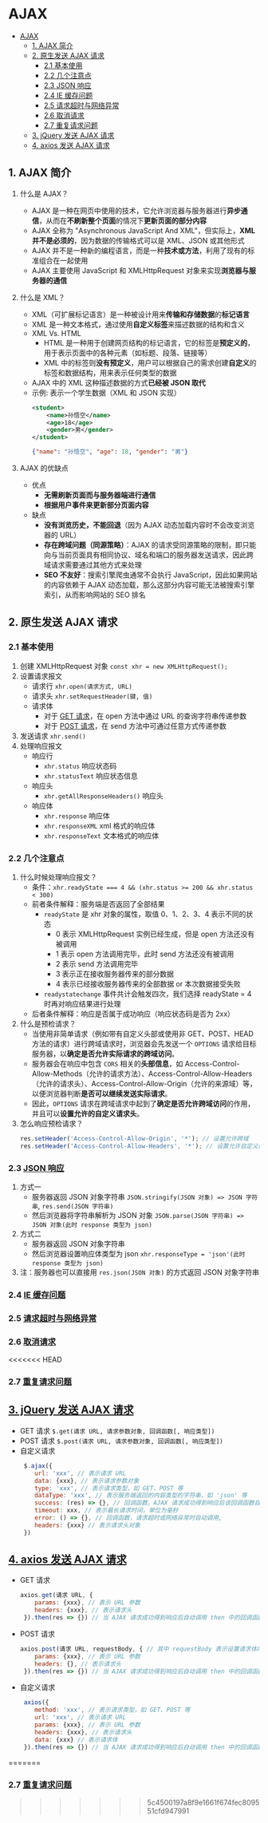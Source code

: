 # AJAX

- [AJAX](#ajax)
  - [1. AJAX 简介](#1-ajax-简介)
  - [2. 原生发送 AJAX 请求](#2-原生发送-ajax-请求)
    - [2.1 基本使用](#21-基本使用)
    - [2.2 几个注意点](#22-几个注意点)
    - [2.3 JSON 响应](#23-json-响应)
    - [2.4 IE 缓存问题](#24-ie-缓存问题)
    - [2.5 请求超时与网络异常](#25-请求超时与网络异常)
    - [2.6 取消请求](#26-取消请求)
    - [2.7 重复请求问题](#27-重复请求问题)
  - [3. jQuery 发送 AJAX 请求](#3-jquery-发送-ajax-请求)
  - [4. axios 发送 AJAX 请求](#4-axios-发送-ajax-请求)


## 1. AJAX 简介

1. 什么是 AJAX？
   - AJAX 是一种在网页中使用的技术，它允许浏览器与服务器进行**异步通信**，从而在**不刷新整个页面**的情况下**更新页面的部分内容**
   - AJAX 全称为 "Asynchronous JavaScript And XML"，但实际上，**XML 并不是必须的**，因为数据的传输格式可以是 XML、JSON 或其他形式
   - AJAX 并不是一种新的编程语言，而是一种**技术或方法**，利用了现有的标准组合在一起使用
   - AJAX 主要使用 JavaScript 和 XMLHttpRequest 对象来实现**浏览器与服务器的通信**

2. 什么是 XML？
   - XML（可扩展标记语言）是一种被设计用来**传输和存储数据**的**标记语言**
   - XML 是一种文本格式，通过使用**自定义标签**来描述数据的结构和含义
   - XML Vs. HTML
     - HTML 是一种用于创建网页结构的标记语言，它的标签是**预定义的**，用于表示页面中的各种元素（如标题、段落、链接等）
     - XML 中的标签则**没有预定义**，用户可以根据自己的需求创建**自定义**的标签和数据结构，用来表示任何类型的数据
   - AJAX 中的 XML 这种描述数据的方式**已经被 JSON 取代**
   - 示例: 表示一个学生数据（XML 和 JSON 实现）
        ```xml
        <student>
            <name>孙悟空</name>
            <age>18</age>
            <gender>男</gender>
        </student>
        ```
        ```json
        {"name": "孙悟空", "age": 18, "gender": "男"}
        ```
3. AJAX 的优缺点
   - 优点
     - **无需刷新页面而与服务器端进行通信**
     - **根据用户事件来更新部分页面内容**
   - 缺点
     - **没有浏览历史，不能回退**（因为 AJAX 动态加载内容时不会改变浏览器的 URL）
     - **存在跨域问题（同源策略）**：AJAX 的请求受同源策略的限制，即只能向与当前页面具有相同协议、域名和端口的服务器发送请求，因此跨域请求需要通过其他方式来处理
     - **SEO 不友好**：搜索引擎爬虫通常不会执行 JavaScript，因此如果网站的内容依赖于 AJAX 动态加载，那么这部分内容可能无法被搜索引擎索引，从而影响网站的 SEO 排名

## 2. 原生发送 AJAX 请求

### 2.1 基本使用

1. 创建 XMLHttpRequest 对象 `const xhr = new XMLHttpRequest();`
2. 设置请求报文
   - 请求行 `xhr.open(请求方式, URL)`
   - 请求头 `xhr.setRequestHeader(键, 值)`
   - 请求体
     - 对于 [GET 请求](./CODES/1-原生Ajax/1.1-GET请求.html)，在 open 方法中通过 URL 的查询字符串传递参数
     - 对于 [POST 请求](./CODES/1-原生Ajax/1.2-POST请求.html)，在 send 方法中可通过任意方式传递参数
3. 发送请求 `xhr.send()`
4. 处理响应报文
   - 响应行
     - `xhr.status` 响应状态码
     - `xhr.statusText` 响应状态信息
   - 响应头
     - `xhr.getAllResponseHeaders()` 响应头
   - 响应体
     - `xhr.response` 响应体
     - `xhr.responseXML` xml 格式的响应体
     - `xhr.responseText` 文本格式的响应体

### 2.2 几个注意点

1. 什么时候处理响应报文？
   - 条件：`xhr.readyState === 4 && (xhr.status >= 200 && xhr.status < 300)`
   - 前者条件解释：服务端是否返回了全部结果
     - `readyState` 是 xhr 对象的属性，取值 0、1、2、3、4 表示不同的状态
       - 0 表示 XMLHttpRequest 实例已经生成，但是 open 方法还没有被调用
       - 1 表示 open 方法调用完毕，此时 send 方法还没有被调用
       - 2 表示 send 方法调用完毕
       - 3 表示正在接收服务器传来的部分数据
       - 4 表示已经接收服务器传来的全部数据 or 本次数据接受失败
     - `readystatechange` 事件共计会触发四次，我们选择 readyState = 4 时再对响应结果进行处理
   - 后者条件解释：响应是否属于成功响应（响应状态码是否为 2xx）
2. 什么是预检请求？
   - 当使用非简单请求（例如带有自定义头部或使用非 GET、POST、HEAD 方法的请求）进行跨域请求时，浏览器会先发送一个 `OPTIONS` 请求给目标服务器，以**确定是否允许实际请求的跨域访问**。
   - 服务器会在响应中包含 `CORS` 相关的**头部信息**，如 Access-Control-Allow-Methods（允许的请求方法）、Access-Control-Allow-Headers（允许的请求头）、Access-Control-Allow-Origin（允许的来源域）等，以便浏览器判断**是否可以继续发送实际请求**。
   - 因此，`OPTIONS` 请求在跨域请求中起到了**确定是否允许跨域访问**的作用，并且可以**设置允许的自定义请求头**。
3. 怎么响应预检请求？
   ```javascript
   res.setHeader('Access-Control-Allow-Origin', '*'); // 设置允许跨域
   res.setHeader('Access-Control-Allow-Headers', '*'); // 设置允许自定义的响应头
   ```

### 2.3 [JSON 响应](./CODES/1-原生Ajax/1.3-JSON响应.html)

1. 方式一
   - 服务器返回 JSON 对象字符串 `JSON.stringify(JSON 对象) => JSON 字符串`, `res.send(JSON 字符串)`
   - 然后浏览器将字符串解析为 JSON 对象 `JSON.parse(JSON 字符串) => JSON 对象(此时 response 类型为 json)`
2. 方式二
   - 服务器返回 JSON 对象字符串
   - 然后浏览器设置响应体类型为 json `xhr.responseType = 'json'(此时 response 类型为 json)`
3. 注：服务器也可以直接用 `res.json(JSON 对象)` 的方式返回 JSON 对象字符串

### 2.4 [IE 缓存问题](./CODES/1-原生Ajax/1.4-IE缓存问题.html)

### 2.5 [请求超时与网络异常](./CODES/1-原生Ajax/1.5-请求超时与网络异常.html)

### 2.6 [取消请求](./CODES//1-原生Ajax/1.6-取消请求.html)

<<<<<<< HEAD
### 2.7 [重复请求问题](./CODES/1-原生Ajax/1.7-重复请求问题.html)

## [3. jQuery 发送 AJAX 请求](./CODES/2-jQueryAjax.html)

- GET 请求 `$.get(请求 URL, 请求参数对象, 回调函数[, 响应类型])`
- POST 请求 `$.post(请求 URL, 请求参数对象, 回调函数[, 响应类型])`
- 自定义请求
  ```javascript
   $.ajax({
      url: 'xxx', // 表示请求 URL
      data: {xxx}, // 表示请求参数对象
      type: 'xxx', // 表示请求类型，如 GET、POST 等
      dataType: 'xxx', // 表示服务端返回的内容类型的字符串，如 'json' 等
      success: (res) => {}, // 回调函数，AJAX 请求成功得到响应后该回调函数自动调用，接收一个参数 res，表示服务端返回的内容
      timeout: xxx, // 表示最长请求时间，单位为毫秒
      error: () => {}, // 回调函数，请求超时或网络异常时自动调用,
      headers: {xxx} // 表示请求头对象
   })
  ```

## [4. axios 发送 AJAX 请求](./CODES/3-axiosAjax.html)

- GET 请求
  ```javascript
  axios.get(请求 URL, {
      params: {xxx}, // 表示 URL 参数
      headers: {xxx}, // 表示请求头
   }).then(res => {}) // 当 AJAX 请求成功得到响应后自动调用 then 中的回调函数，接收一个参数 res，表示封装的响应报文对象
   ```                
- POST 请求
  ```javascript
  axios.post(请求 URL, requestBody, { // 其中 requestBody 表示设置请求体内容
      params: {xxx}, // 表示 URL 参数
      headers: {}, // 表示请求头
   }).then(res => {}) // 当 AJAX 请求成功得到响应后自动调用 then 中的回调函数，接收一个参数 res，表示封装的响应报文对象
  ```
- 自定义请求
  ```javascript
   axios({
      method: 'xxx', // 表示请求类型，如 GET、POST 等
      url: 'xxx', // 表示请求 URL
      params: {xxx}, // 表示 URL 参数
      headers: {xxx}, // 表示请求头
      data: {xxx} // 表示请求体
   }).then(res => {}) // 当 AJAX 请求成功得到响应后自动调用 then 中的回调函数，接收一个参数 res，表示封装的响应报文对象
  ```
=======
### 2.7 [重复请求问题](./CODES/1-原生Ajax/1.7-重复请求问题.html)
>>>>>>> 5c4500197a8f9e1661f674fec809551cfd947991
